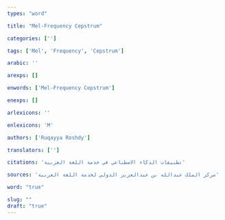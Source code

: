 ```yaml
---
types: "word"

title: "Mel-Frequency Cepstrum"

categories: ['']

tags: ['Mel', 'Frequency', 'Cepstrum']

arabic: ''

arexps: []

enwords: ['Mel-Frequency Cepstrum']

enexps: []

arlexicons: ''

enlexicons: 'M'

authors: ['Ruqayya Roshdy']

translators: ['']

citations: 'تطبيقات الذكاء الاصطناعي في خدمة اللغة العربية'

sources: 'مركز الملك عبدالله بن عبدالعزيز الدولي لخدمة اللغة العربية'

word: "true"

slug: ""
draft: "true"
---
```

